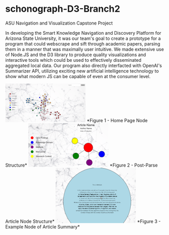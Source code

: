 # schonograph-D3-Branch2

ASU Navigation and Visualization Capstone Project

In developing the Smart Knowledge Navigation and Discovery Platform for Arizona State University, it was our team's goal to create a prototype for a
program that could webscrape and sift through academic papers, parsing them in a manner that was maximally user intuitive. We made extensive use of Node.JS and the D3
library to produce quality visualizations and interactive tools which could be used to effectively disseminated aggregated local data. Our program also directly
interfacted with OpenAI's Summarizer API, utilizing exciting new artificial intelligence technology to show what modern JS can be capable of even at the consumer level.

<img src="home.png" width=50% height=50%>
*Figure 1 - Home Page Node Structure*
<img src="article.png" width=50% height=50%>
*Figure 2 - Post-Parse Article Node Structure*
<img src="node.png" width=50% height=50%>
*Figure 3 - Example Node of Article Summary*
